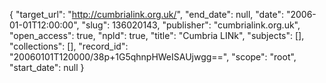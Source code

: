 {
  "target_url": "http://cumbrialink.org.uk/", 
  "end_date": null, 
  "date": "2006-01-01T12:00:00", 
  "slug": 136020143, 
  "publisher": "cumbrialink.org.uk", 
  "open_access": true, 
  "npld": true, 
  "title": "Cumbria LINk", 
  "subjects": [], 
  "collections": [], 
  "record_id": "20060101T120000/38p+1G5qhnpHWeISAUjwgg==", 
  "scope": "root", 
  "start_date": null
}

